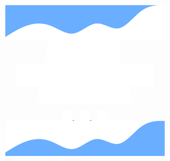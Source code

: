 <div align="center">
    <img src="svg/top-waves.svg" />
</div>

<div align="center">
    <img src="svg/first-name.svg" />
    <img width="6.5px" />
    <img src="svg/last-name.svg" />
</div>

<div align="center">
    <img src="svg/engineer.svg" />
</div>

<img height="15px" />

<div align="center">
    <a href="https://www.linkedin.com/in/nikola-ver/">
        <img width="32px" src="svg/linkedin.svg" />
    </a>
    <img width="15px" />
    <a href="mailto: nikolveresh@gmail.com">
        <img width="32px" src="svg/email.svg" />
    </a>
    <img width="15px" />
    <a href="./svg/skype.txt">
        <img width="32px" src="svg/skype.svg" />
    </a>
</div>

<div align="center">
    <img src="svg/bottom-waves.svg" />
</div>
